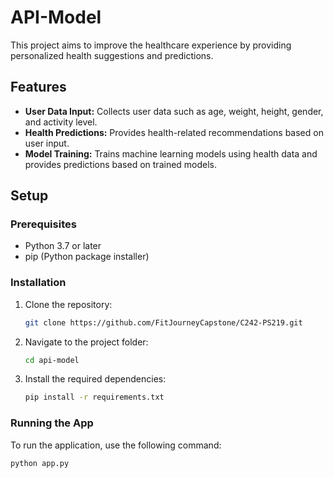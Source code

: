 # API-Model

This project aims to improve the healthcare experience by providing personalized health suggestions and predictions.

## Features

- **User Data Input:** Collects user data such as age, weight, height, gender, and activity level.
- **Health Predictions:** Provides health-related recommendations based on user input.
- **Model Training:** Trains machine learning models using health data and provides predictions based on trained models.

## Setup

### Prerequisites

- Python 3.7 or later
- pip (Python package installer)

### Installation

1. Clone the repository:
    ```bash
    git clone https://github.com/FitJourneyCapstone/C242-PS219.git
    ```
2. Navigate to the project folder:
    ```bash
    cd api-model
    ```
3. Install the required dependencies:
    ```bash
    pip install -r requirements.txt
    ```

### Running the App

To run the application, use the following command:

```bash
python app.py


